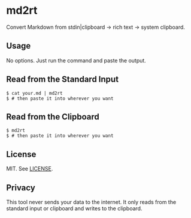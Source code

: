 # md2rt

Convert Markdown from stdin|clipboard → rich text → system clipboard.

## Usage

No options. Just run the command and paste the output.

## Read from the Standard Input

```console
$ cat your.md | md2rt
$ # then paste it into wherever you want
```

## Read from the Clipboard

```console
$ md2rt
$ # then paste it into wherever you want
```

## License

MIT. See [LICENSE](LICENSE).

## Privacy

This tool never sends your data to the internet. It only reads from the standard input or clipboard and writes to the clipboard.

